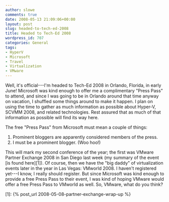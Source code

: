 ```yaml
---
author: slowe
comments: true
date: 2008-05-13 21:09:06+00:00
layout: post
slug: headed-to-tech-ed-2008
title: Headed to Tech-Ed 2008
wordpress_id: 707
categories: General
tags:
- HyperV
- Microsoft
- Travel
- Virtualization
- VMware
---
```


Well, it's official---I'm headed to Tech-Ed 2008 in Orlando, Florida, in early June! Microsoft was kind enough to offer me a complimentary "Press Pass" to attend, and since I was going to be in Orlando around that time anyway on vacation, I shuffled some things around to make it happen. I plan on using the time to gather as much information as possible about Hyper-V, SCVMM 2008, and related technologies. Rest assured that as much of that information as possible will find its way here.

The free "Press Pass" from Microsoft must mean a couple of things:

1. Prominent bloggers are apparently considered members of the press.
2. I must be a prominent blogger. (Woo hoo!)

This will mark my second conference of the year; the first was VMware Partner Exchange 2008 in San Diego last week (my summary of the event [is found here][1]). Of course, then we have the "big daddy" of virtualization events later in the year in Las Vegas: VMworld 2008. I haven't registered yet---I know, I really should register. But since Microsoft was kind enough to provide a free Press Pass to their event, I was kind of hoping VMware would offer a free Press Pass to VMworld as well. So, VMware, what do you think?

[1]: {% post_url 2008-05-08-partner-exchange-wrap-up %}
